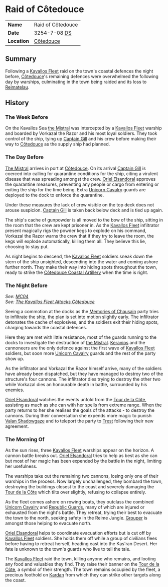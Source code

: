 # Raid of Côtedouce

|||
| --- | --- |
| **Name** | Raid of Côtedouce | event.2
| **Date** | 3254-7-08 [DS](../calendars/naissance-calendar.md) |
| **Location** | [Côtedouce](../../places/settlements/towns/cotedouce.md) |

## Summary

Following a [Kavallos Fleet](../../civilisations/kavallos-fleet/kavallos-fleet.md) raid on the town's coastal defences the night before, [Côtedouce](../../places/settlements/towns/cotedouce.md)'s remaining defences were overwhelmed the following day by warships, culminating in the town being raided and its loss to [Reimatelau](../../civilisations/nilsavnic-alliance/states/reimatelau.md).

## History

### The Week Before

On the Kavallos Sea [the Mistral](../../places/ships/the-mistral.md) was intercepted by a [Kavallos Fleet](../../civilisations/kavallos-fleet/kavallos-fleet.md) warship and boarded by Vorkazal the Razor and his most loyal soldiers. They took control of the ship, tying up [Captain Gill](../../characters/clef-gill.md) and his crew before making their way to [Côtedouce](../../places/settlements/towns/cotedouce.md) as the supply ship had planned.

### The Day Before

[The Mistral](../../places/ships/the-mistral.md) arrives in port at [Côtedouce](../../places/settlements/towns/cotedouce.md). On its arrival [Captain Gill](../../characters/clef-gill.md) is coerced into calling for quarantine conditions for the ship, citing a virulent disease that was spreading amongst the crew. [Oriel Elsandoral](../../characters/oriel-elsandoral.md) approves the quarantine measures, preventing any people or cargo from entering or exiting the ship for the time being. Extra [Unicorn Cavalry](../../organisations/guards/unicorn-cavalry.md) guards are deployed to the dock to enforce the quarantine.

Under these measures the lack of crew visible on the top deck does not arouse suspicion. [Captain Gill](../../characters/clef-gill.md) is taken back below deck and is tied up again.

The ship's cache of gunpowder is all moved to the bow of the ship, sitting in the room that the crew are kept prisoner in. As the [Kavallos Fleet](../../civilisations/kavallos-fleet/kavallos-fleet.md) infiltrator present magically rigs the powder kegs to explode on his command, Vorkazal the Razor warns the crew that if they try to leave the room, the kegs will explode automatically, killing them all. They believe this lie, choosing to stay put.

As night begins to descend, the [Kavallos Fleet](../../civilisations/kavallos-fleet/kavallos-fleet.md) soldiers sneak down the stern of the ship unsighted, descending into the water and coming ashore further north. They make their way into hiding spots throughout the town, ready to strike the [Côtedouce Coastal Artillery](../../places/structures/cotedouce-coastal-artillery.md) when the time is right.

### The Night Before

*See: [MC04](../../sessions/MC04.md)*  
*See: [The Kavallos Fleet Attacks Côtedouce](../../storylines/the-kavallos-fleet-attacks-cotedouce.md)*

Seeing a commotion at the docks as the [Memories of Chausain](../../campaigns/C3-memories-of-chausain.md) party tries to infiltrate the ship, the plan is set into motion slightly early. The infiltrator detonates the cache of explosives, and the soldiers exit their hiding spots, charging towards the coastal defences.

Here they are met with little resistance, most of the guards running to the docks to investigate the destruction of [the Mistral](../../places/ships/the-mistral.md). [Keranios](../../characters/keranios.md) and the cannoneers are the only defence against the first wave of [Kavallos Fleet](../../civilisations/kavallos-fleet/kavallos-fleet.md) soldiers, but soon more [Unicorn Cavalry](../../organisations/guards/unicorn-cavalry.md) guards and the rest of the party show up.

As the infiltrator and Vorkazal the Razor himself arrive, many of the soldiers have already been dispatched, but they have managed to destroy two of the structure's four cannons. The infiltrator dies trying to destroy the other two while Vorkazal dies an honourable death in battle, surrounded by his enemies.

[Oriel Elsandoral](../../characters/oriel-elsandoral.md) watches the events unfold from the [Tour de la Côte](../../places/buildings/government/tour-de-la-cote.md), assisting as much as she can with her spells from extreme range. When the party returns to her she realises the goals of the attacks - to destroy the cannons. During their conversation she expends more magic to punish [Valan Shadowgaze](../../characters/valan-shadowgaze.md) and to teleport the party to [Trest](../../places/settlements/towns/trest.md) following their new agreement.

### The Morning Of

As the sun rises, three [Kavallos Fleet](../../civilisations/kavallos-fleet/kavallos-fleet.md) warships appear on the horizon. A cannon battle breaks out. [Oriel Elsandoral](../../characters/oriel-elsandoral.md) tries to help as best as she can but most of her magic has been expended by the battle in the night, limiting her usefulness.

The warships take out the remaining two cannons, losing only one of their warships in the process. Now largely unchallenged, they bombard the town, destroying the buildings closest to the coast and severely damaging the [Tour de la Côte](../../places/buildings/government/tour-de-la-cote.md) which tilts over slightly, refusing to collapse entirely.

As the fleet comes ashore on rowing boats, they outclass the combined [Unicorn Cavalry](../../organisations/guards/unicorn-cavalry.md) and [Republic Guards](../../organisations/guards/republic-guard.md), many of which are injured or exhausted from the night's battle. They retreat, trying their best to evacuate the town to the north, seeking safety in the Reime Jungle. [Grouper](../../characters/grouper.md) is amongst those helping to evacuate north.

[Oriel Elsandoral](../../characters/oriel-elsandoral.md) helps to coordinate evacuation efforts but is cut off by [Kavallos Fleet](../../civilisations/kavallos-fleet/kavallos-fleet.md) soldiers. She holds them off while a group of civilians flees before having to retreat herself, heading east into the Kas'ran Desert. Her fate is unknown to the town's guards who live to tell the tale.

The [Kavallos Fleet](../../civilisations/kavallos-fleet/kavallos-fleet.md) raid the town, killing anyone who remains, and looting any food and valuables they find. They raise their banner on the [Tour de la Côte](../../places/buildings/government/tour-de-la-cote.md), a symbol of their strength. The town remains occupied by the fleet, a precious foothold on [Kardan](../../places/topography/continents-islands/kardan.md) from which they can strike other targets along the coast.
